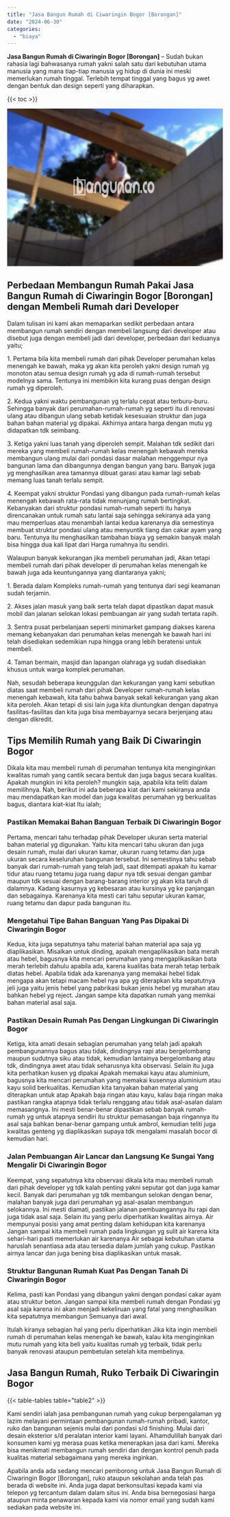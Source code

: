 ```yaml
---
title: "Jasa Bangun Rumah di Ciwaringin Bogor [Borongan]"
date: "2024-06-30"
categories: 
  - "biaya"
---
```


**Jasa Bangun Rumah di Ciwaringin Bogor \[Borongan\]** – Sudah bukan rahasia lagi bahwasanya rumah yakni salah satu dari kebutuhan utama manusia yang mana tiap-tiap manusia yg hidup di dunia ini meski memerlukan rumah tinggal. Terlebih tempat tinggal yang bagus yg awet dengan bentuk dan design seperti yang diharapkan.

{{< toc >}}

![Jasa Bangun Rumah di Ciwaringin Bogor [Borongan]](/images/borong-bangunan-11.png)

## Perbedaan Membangun Rumah Pakai Jasa Bangun Rumah di Ciwaringin Bogor \[Borongan\] dengan Membeli Rumah dari Developer

Dalam tulisan ini kami akan memaparkan sedikit perbedaan antara membangun rumah sendiri dengan membeli langsung dari developer atau disebut juga dengan membeli jadi dari developer, perbedaan dari keduanya yaitu;

1\. Pertama bila kita membeli rumah dari pihak Developer perumahan kelas menengah ke bawah, maka yg akan kita peroleh yakni design rumah yg monoton atau semua design rumah yg ada di rumah-rumah tersebut modelnya sama. Tentunya ini membikin kita kurang puas dengan design rumah yg diperoleh.

2\. Kedua yakni waktu pembangunan yg terlalu cepat atau terburu-buru. Sehingga banyak dari perumahan-rumah-rumah yg seperti itu di renovasi ulang atau dibangun ulang sebab ketidak kesesuaian struktur dan juga bahan bahan material yg dipakai. Akhirnya antara harga dengan mutu yg didapatkan tdk seimbang.

3\. Ketiga yakni luas tanah yang diperoleh sempit. Malahan tdk sedikit dari mereka yang membeli rumah-rumah kelas menengah kebawah mereka membangun ulang mulai dari pondasi dasar malahan menggempur nya bangunan lama dan dibangunnya dengan bangun yang baru. Banyak juga yg menghasilkan area tamannya dibuat garasi atau kamar lagi sebab memang luas tanah terlalu sempit.

4\. Keempat yakni struktur Pondasi yang dibangun pada rumah-rumah kelas menengah kebawah rata-rata tidak menunjang rumah bertingkat. Kebanyakan dari struktur pondasi rumah-rumah seperti itu hanya direncanakan untuk rumah satu lantai saja sehingga sekiranya ada yang mau memperluas atau menambah lantai kedua karenanya dia semestinya membuat struktur pondasi ulang atau menyuntik tiang dan cakar ayam yang baru. Tentunya itu menghasilkan tambahan biaya yg semakin banyak malah bisa hingga dua kali lipat dari Harga rumahnya itu sendiri.

Walaupun banyak kekurangan jika membeli perumahan jadi, Akan tetapi membeli rumah dari pihak developer di perumahan kelas menengah ke bawah juga ada keuntungannya yang diantaranya yakni;

1\. Berada dalam Kompleks rumah-rumah yang tentunya dari segi keamanan sudah terjamin.

2\. Akses jalan masuk yang baik serta telah dapat dipastikan dapat masuk mobil dan jalanan selokan lokasi pembuangan air yang sudah tertata rapih.

3\. Sentra pusat perbelanjaan seperti minimarket gampang diakses karena memang kebanyakan dari perumahan kelas menengah ke bawah hari ini telah disediakan sedemikian rupa hingga orang lebih beratensi untuk membeli.

4\. Taman bermain, masjid dan lapangan olahraga yg sudah disediakan khusus untuk warga komplek perumahan.

Nah, sesudah beberapa keunggulan dan kekurangan yang kami sebutkan diatas saat membeli rumah dari pihak Developer rumah-rumah kelas menengah kebawah, kita tahu bahwa banyak sekali kekurangan yang akan kita peroleh. Akan tetapi di sisi lain juga kita diuntungkan dengan dapatnya fasilitas-fasilitas dan kita juga bisa membayarnya secara berjenjang atau dengan dikredit.

## Tips Memilih Rumah yang Baik Di Ciwaringin Bogor

Dikala kita mau membeli rumah di perumahan tentunya kita menginginkan kwalitas rumah yang cantik secara bentuk dan juga bagus secara kualitas. Apakah mungkin ini kita peroleh? mungkin saja, apabila kita teliti dalam memilihnya. Nah, berikut ini ada beberapa kiat dari kami sekiranya anda mau mendapatkan kan model dan juga kwalitas perumahan yg berkualitas bagus, diantara kiat-kiat Itu ialah;

### Pastikan Memakai Bahan Banguan Terbaik Di Ciwaringin Bogor

Pertama, mencari tahu terhadap pihak Developer ukuran serta material bahan material yg digunakan. Yaitu kita mencari tahu ukuran dan juga desain rumah, mulai dari ukuran kamar, ukuran ruang tetamu dan juga ukuran secara keseluruhan bangunan tersebut. Ini semestinya tahu sebab banyak dari rumah-rumah yang telah jadi, saat ditempati apakah itu kamar tidur atau ruang tetamu juga ruang dapur nya tdk sesuai dengan gambar maupun tdk sesuai dengan barang-barang interior yg akan kita taruh di dalamnya. Kadang kasurnya yg kebesaran atau kursinya yg ke panjangan dan sebagainya. Karenanya kita mesti cari tahu seputar ukuran kamar, ruang tetamu dan dapur pada bangunan itu.

### Mengetahui Tipe Bahan Banguan Yang Pas Dipakai Di Ciwaringin Bogor

Kedua, kita juga sepatutnya tahu material bahan material apa saja yg diaplikasikan. Misalkan untuk dinding, apakah mengaplikasikan bata merah atau hebel, bagusnya kita mencari perumahan yang mengaplikasikan bata merah terlebih dahulu apabila ada, karena kualitas bata merah tetap terbaik diatas hebel. Apabila tidak ada karenanya yang memakai hebel tidak mengapa akan tetapi macam hebel nya apa yg diterapkan kita sepatutnya jeli juga yaitu jenis hebel yang pabrikasi bukan jenis hebel yg murahan atau bahkan hebel yg reject. Jangan sampe kita dapatkan rumah yang memkai bahan material asal saja.

### Pastikan Desain Rumah Pas Dengan Lingkungan Di Ciwaringin Bogor

Ketiga, kita amati desain sebagian perumahan yang telah jadi apakah pembangunannya bagus atau tidak, dindingnya rapi atau bergelombang maupun sudutnya siku atau tidak, kemudian lantainya bergelombang atau tdk, dindingnya awet atau tidak seharusnya kita observasi. Selain itu juga kita perhatikan kusen yg dipakai Apakah memakai kayu atau aluminium, bagusnya kita mencari perumahan yang memakai kusennya aluminium atau kayu solid berkualitas. Kemudian kita tanyakan bahan material yang diterapkan untuk atap Apakah baja ringan atau kayu, kalau baja ringan maka pastikan rangka atapnya tidak terlalu renggang atau tidak asal-asalan dalam memasangnya. Ini mesti benar-benar dipastikan sebab banyak rumah-rumah yg untuk atapnya sendiri itu struktur pemasangan baja ringannya itu asal saja bahkan benar-benar gampang untuk ambrol, kemudian teliti juga kwalitas genteng yg diaplikasikan supaya tdk mengalami masalah bocor di kemudian hari.

### Jalan Pembuangan Air Lancar dan Langsung Ke Sungai Yang Mengalir Di Ciwaringin Bogor

Keempat, yang sepatutnya kita observasi dikala kita mau membeli rumah dari pihak developer yg tdk kalah penting yakni seputar got dan juga kamar kecil. Banyak dari perumahan yg tdk membangun selokan dengan benar, malahan banyak juga dari perumahan yg asal-asalan membangun selokannya. Ini mesti diamati, pastikan jalanan pembuangannya itu rapi dan juga tidak asal saja. Selain itu yang perlu diperhatikan kwalitas airnya. Air mempunyai posisi yang amat penting dalam kehidupan kita karenanya Jangan sampai kita membeli rumah pada lingkungan yg sulit air karena kita sehari-hari pasti memerlukan air karenanya Air sebagai kebutuhan utama haruslah senantiasa ada atau tersedia dalam jumlah yang cukup. Pastikan airnya lancar dan juga bening bisa diaplikasikan untuk masak.

### Struktur Bangunan Rumah Kuat Pas Dengan Tanah Di Ciwaringin Bogor

Kelima, pasti kan Pondasi yang dibangun yakni dengan pondasi cakar ayam atau struktur beton. Jangan sampai kita membeli rumah dengan Pondasi yg asal saja karena ini akan menjadi kekeliruan yang fatal yang menghasilkan kita sepatutnya membangun Semuanya dari awal.

Itulah kiranya sebagian hal yang perlu diperhatikan Jika kita ingin membeli rumah di perumahan kelas menengah ke bawah, kalau kita menginginkan mutu rumah yang kita beli yaitu kualitas rumah yg terbaik, tidak perlu banyak renovasi ataupun pembetulan setelah kita membelinya.

## Jasa Bangun Rumah, Ruko Terbaik Di Ciwaringin Bogor

{{< table-tables table="table2" >}}

Kami sendiri ialah jasa pembangunan rumah yang cukup berpengalaman yg lazim melayani permintaan pembangunan rumah-rumah pribadi, kantor, ruko dan bangunan sejenis mulai dari pondasi s/d finishing. Mulai dari desain eksterior s/d peralatan interior kami layani. Alhamdulillah banyak dari konsumen kami yg merasa puas ketika menerapkan jasa dari kami. Mereka bisa menikmati membangun rumah sendiri dan dengan kontrol penuh pada kualitas material sebagaimana yang mereka inginkan.

Apabila anda ada sedang mencari pemborong untuk Jasa Bangun Rumah di Ciwaringin Bogor \[Borongan\], ruko ataupun sekolahan anda telah pas berada di website ini. Anda juga dapat berkonsultasi kepada kami via telepon yg tercantum dalam dalam situs ini. Anda bisa bernegosiasi harga ataupun minta penawaran kepada kami via nomor email yang sudah kami sediakan pada website ini.
